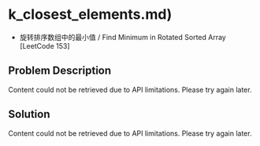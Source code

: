# k_closest_elements.md)
- 旋转排序数组中的最小值 / Find Minimum in Rotated Sorted Array [LeetCode 153]

## Problem Description

Content could not be retrieved due to API limitations. Please try again later.

## Solution

Content could not be retrieved due to API limitations. Please try again later.